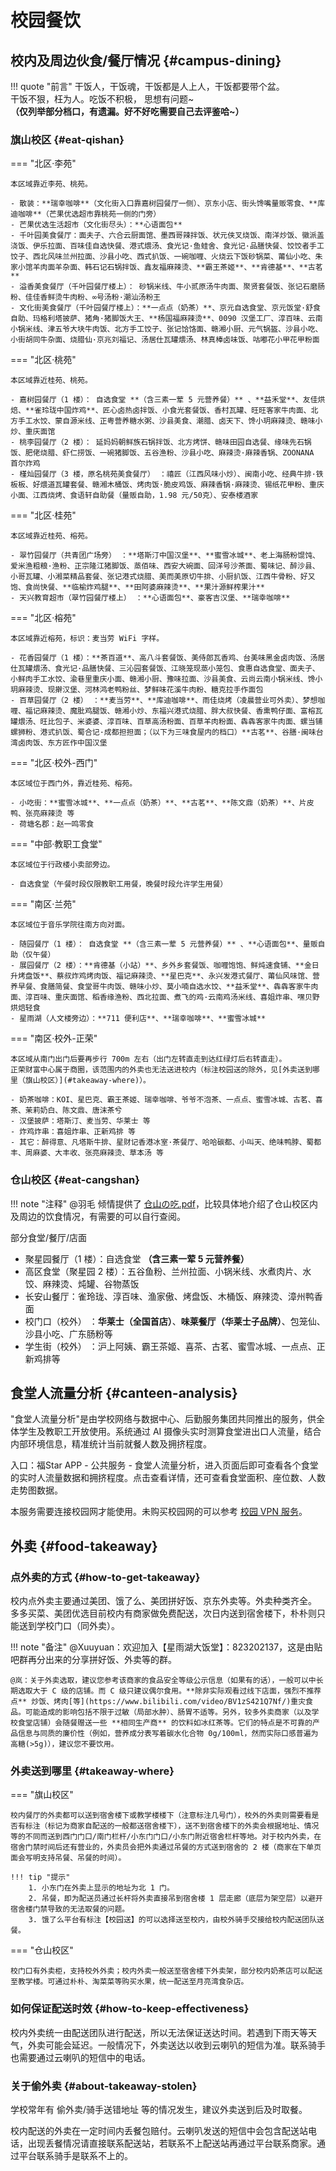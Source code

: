 # 校园餐饮

## 校内及周边伙食/餐厅情况 {#campus-dining}

!!! quote "前言"
    干饭人，干饭魂，干饭都是人上人，干饭都要带个盆。  
    干饭不狠，枉为人。吃饭不积极， 思想有问题~  
    **（仅列举部分档口，有遗漏。好不好吃需要自己去评鉴哈\~）**

### 旗山校区 {#eat-qishan}

=== "北区·李苑"

    本区域靠近李苑、桃苑。

    - 散装：**瑞幸咖啡**（文化街入口靠嘉树园餐厅一侧）、京东小店、街头馋嘴量贩零食、**库迪咖啡**（芒果优选超市靠桃苑一侧的门旁）
    - 芒果优选生活超市（文化街尽头）：**心语面包**
    - 千叶园美食餐厅：面夫子、六合云厨面馆、墨西哥辣拌饭、状元侠叉烧饭、南洋炒饭、徽派盖浇饭、伊乐拉面、百味佳自选快餐、港式煨汤、食光记·鱼蛙舍、食光记·品膳快餐、饺饺者手工饺子、西北风味兰州拉面、沙县小吃、西式扒饭、一碗咖喱、火烧云下饭砂锅菜、莆仙小吃、朱家小馆羊肉面羊杂面、韩石记石锅拌饭、鑫友福麻辣烫、**霸王茶姬**、**肯德基**、**古茗**
    - 溢香美食餐厅（千叶园餐厅楼上）： 砂锅米线、牛小贰原汤牛肉面、聚贤套餐饭、张记石磨肠粉、佳佳香鲜烫牛肉粉、∞号汤粉·潮汕汤粉王
    - 文化街美食餐厅（千叶园餐厅楼上）：**一点点（奶茶）**、京元自选食堂、京元饭堂·舒食自助、玛格利塔披萨、猪角·猪脚饭大王、**杨国福麻辣烫**、0090 汉堡工厂、淳百味、云南小锅米线、津五爷大块牛肉饭、北方手工饺子、张记饸饹面、赣湘小厨、元气锅盔、沙县小吃、小街胡同牛杂面、烧腊仙·京兆刘福记、汤居仕瓦罐煨汤、林真棒卤味饭、咕嘟花小甲花甲粉面

=== "北区·桃苑"

    本区域靠近桂苑、桃苑。

    - 嘉树园餐厅（1 楼）： 自选食堂 **（含三素一荤 5 元营养餐）** 、**益禾堂**、友佳烘焙、**雀玲珑中国炸鸡**、匠心卤热卤拌饭、小食光套餐饭、香村瓦罐、旺旺客家牛肉面、北方手工水饺、蒙自源米线、正粤营养糖水粥、沙县美食、潮腊、卤天下、馋小玥麻辣烫、赣味小炒、重庆面馆
    - 桃李园餐厅（2 楼）： 延妈妈朝鲜族石锅拌饭、北方烤饼、赣味田园自选餐、缘味先石锅饭、肥佬烧腊、虾仁捞饭、一碗猪脚饭、五谷渔粉、沙县小吃、麻辣烫·麻辣香锅、ZOONANA 首尔炸鸡
    - 槿灿园餐厅（3 楼，原名桃苑美食餐厅） ：禧匠（江西风味小炒）、闽南小吃、经典牛排·铁板板、好煨道瓦罐套餐、赣湘木桶饭、烤肉饭·脆皮鸡饭、麻辣香锅·麻辣烫、锡纸花甲粉、重庆小面、江西烧烤、食语轩自助餐（量贩自助，1.98 元/50克）、安泰楼酒家

=== "北区·桂苑"

    本区域靠近桂苑、榕苑。

    - 翠竹园餐厅（共青团广场旁） ：**塔斯汀中国汉堡**、**蜜雪冰城**、老上海肠粉馄饨、爱米渔粗粮·渔粉、正宗隆江猪脚饭、蒸佰味、西安大碗面、回洋号沙茶面、蜀味记、醉沙县、小哥瓦罐、小湘菜精品套餐、张记港式烧腊、美而美原切牛排、小厨扒饭、江西牛骨粉、好又饱、食尚快餐、**临榆炸鸡腿**、**田阿婆麻辣烫**、**果汁源鲜榨果汁**
    - 天兴教育超市（翠竹园餐厅楼上） ：**心语面包**、豪客吉汉堡、**瑞幸咖啡**

=== "北区·榕苑"

    本区域靠近榕苑，标识：麦当劳 WiFi 字样。

    - 花香园餐厅（1 楼）：**茶百道**、高八斗套餐饭、美侍郎瓦香鸡、台美味黑金卤肉饭、汤居仕瓦罐煨汤、食光记·品膳快餐、三沁园套餐饭、江晓笼现蒸小笼包、食惠自选食堂、面夫子、小鲜肉手工水饺、渝巷里重庆小面、赣湘小厨、豫味拉面、沙县美食、云尚云南小锅米线、馋小玥麻辣烫、现擀汉堡、河林鸿老鸭粉丝、梦鲜味花溪牛肉粉、糖克拉手作面包
    - 百草园餐厅（2 楼） ：**麦当劳**、**库迪咖啡**、雨佳烧烤（凌晨营业可外卖）、梦想咖喱、福记麻辣烫、魔肶鸡腿饭、赣湘小炒、东福兴港式烧腊、胖大叔快餐、香熏鸭仔面、富榕瓦罐煨汤、旺比包子、米婆婆、淳百味、百草高汤粉面、百草羊肉粉面、犇犇客家牛肉面、螺当铺螺狮粉、港式扒饭、蜀合记·成都担担面；（以下为三味食屋内的档口）**古茗**、谷膳·闽味台湾卤肉饭、东方匠作中国汉堡

=== "北区·校外-西门"

    本区域位于西门外，靠近桂苑、榕苑。

    - 小吃街：**蜜雪冰城**、**一点点（奶茶）**、**古茗**、**陈文鼎（奶茶）**、片皮鸭、张亮麻辣烫 等
    - 荷塘名郡：赵一鸣零食

=== "中部·教职工食堂"

    本区域位于行政楼小卖部旁边。

    - 自选食堂（午餐时段仅限教职工用餐，晚餐时段允许学生用餐）

=== "南区·兰苑"

    本区域位于音乐学院往南方向对面。

    - 随园餐厅（1 楼）： 自选食堂 **（含三素一荤 5 元营养餐）** 、**心语面包**、量贩自助（仅午餐）
    - 展园餐厅（2 楼）：**肯德基（小站）**、乡外乡套餐饭、咖喱饱饱、鲜炖速食铺、**金日升烤盘饭**、蔡叔炸鸡烤肉饭、福记麻辣烫、**星巴克**、永兴发港式餐厅、莆仙风味馆、营养早餐、食膳简餐、食堂哥牛肉饭、赣味小炒、莫小喃自选水饺、**益禾堂**、犇犇客家牛肉面、淳百味、重庆面馆、稻香缘渔粉、西北拉面、煮飞的鸡·云南鸡汤米线、喜姐炸串、嘿贝野烘焙轻食
    - 星雨湖（人文楼旁边）：**711 便利店**、**瑞幸咖啡**、**蜜雪冰城**

=== "南区·校外-正荣"

    本区域从南门出门后要再步行 700m 左右（出门左转直走到达红绿灯后右转直走）。  
    正荣财富中心属于商圈，该范围内的外卖也无法送进校内（标注校园送的除外，见[外卖送到哪里（旗山校区）](#takeaway-where)）。

    - 奶茶咖啡：KOI、星巴克、霸王茶姬、瑞幸咖啡、爷爷不泡茶、一点点、蜜雪冰城、古茗、喜茶、茉莉奶白、陈文鼎、唐沫茶兮
    - 汉堡披萨：塔斯汀、麦当劳、华莱士 等
    - 炸鸡炸串：喜姐炸串、正新鸡排 等
    - 其它：醉得意、凡塔斯牛排、星财记香港冰室·茶餐厅、哈哈碳都、小叫天、绝味鸭脖、蜀都丰、周麻婆、大丰收、张亮麻辣烫、草本汤 等

### 仓山校区 {#eat-cangshan}

!!! note "注释"
    @羽毛 倾情提供了 [仓山の吃.pdf](./file/仓山の吃.pdf)，比较具体地介绍了仓山校区内及周边的饮食情况，有需要的可以自行查阅。

部分食堂/餐厅/店面

- 聚星园餐厅（1 楼）：自选食堂 **（含三素一荤 5 元营养餐）**
- 高区食堂（聚星园 2 楼）：五谷鱼粉、兰州拉面、小锅米线、水煮肉片、水饺、麻辣烫、炖罐、谷物蒸饭
- 长安山餐厅：雀玲珑、淳百味、渔家傲、烤盘饭、木桶饭、麻辣烫、漳州鸭香面
- 校门口（校外） ：**华莱士（全国首店）**、**味莱餐厅（华莱士子品牌）**、包笼仙、沙县小吃、广东肠粉等
- 学生街（校外） ：沪上阿姨、霸王茶姬、喜茶、古茗、蜜雪冰城、一点点、正新鸡排等

## 食堂人流量分析 {#canteen-analysis}

"食堂人流量分析"是由学校网络与数据中心、后勤服务集团共同推出的服务，供全体学生及教职工开放使用。系统通过 AI 摄像头实时测算食堂进出口人流量，结合内部环境信息，精准统计当前就餐人数及拥挤程度。

入口：福Star APP - 公共服务 - 食堂人流量分析，进入页面后即可查看各个食堂的实时人流量数据和拥挤程度。点击查看详情，还可查看食堂面积、座位数、人数走势图数据。

本服务需要连接校园网才能使用。未购买校园网的可以参考 [校园 VPN 服务](../service/network.md#campus-vpn)。

## 外卖 {#food-takeaway}

### 点外卖的方式 {#how-to-get-takeaway}

校内点外卖主要通过美团、饿了么、美团拼好饭、京东外卖等。外卖种类齐全。  
多多买菜、美团优选目前校内有商家做免费配送，次日内送到宿舍楼下，朴朴则只能送到学校门口（同外卖）。

!!! note "备注"
    @Xuuyuan：欢迎加入【星雨湖大饭堂】：823202137，这是由贴吧群再分出来的分享拼好饭、外卖等的群。

    @岚：关于外卖选取，建议您参考该商家的食品安全等级公示信息（如果有的话），一般可以中长期选取大于 C 级的店铺。而 C 级只建议偶尔食用。**除非实际观看过线下店面，强烈不推荐点** 炒饭、烤肉[等](https://www.bilibili.com/video/BV1zS421Q7Nf/)重灾食品。可能造成的影响包括不限于过敏（局部水肿）、肠胃不适等。另外，较多外卖商家（以及学校食堂店铺）会随餐赠送一些 **相同生产商** 的饮料如冰红茶等。它们的特点是不可靠的产品信息与同质的廉价性（例如，营养成分表写着碳水化合物 0g/100ml，然而实际口感普遍为高糖(>5g)），建议您不要饮用。

### 外卖送到哪里 {#takeaway-where}

=== "旗山校区"

    校内餐厅的外卖都可以送到宿舍楼下或教学楼楼下（注意标注几号门），校外的外卖则需要看是否有标注（标记为商家自配送的一般都送宿舍楼下），送不到宿舍楼下的外卖会根据地址、情况等的不同而送到西门门口/南门栏杆/小东门门口/小东门附近宿舍栏杆等地。对于校内外卖，在宿舍门禁时间后还有营业的，外卖员会把外卖通过吊餐的方式送到宿舍的 2 楼（商家在下单页面会写明支持吊餐、吊餐的时间）。

    !!! tip "提示"
        1. 小东门在外卖上显示的地址为北 1 门。
        2. 吊餐，即为配送员通过长杆将外卖直接吊到宿舍楼 1 层走廊（底层为架空层）以避开宿舍楼门禁导致的无法取餐的问题。
        3. 饿了么平台有标注【校园送】的可以选择送至校内，由校外骑手交接给校内配送团队送餐。

=== "仓山校区"

    校门口有外卖柜，支持校外外卖；校内外卖一般送至宿舍楼下外卖架，部分校内奶茶店可以配送至教学楼。可通过朴朴、淘菜菜等购买水果，统一配送至月亮湾食杂店。

### 如何保证配送时效 {#how-to-keep-effectiveness}

校内外卖统一由配送团队进行配送，所以无法保证送达时间。若遇到下雨天等天气，外卖可能会延迟。一般情况下，外卖送达以收到云喇叭的短信为准。联系骑手也需要通过云喇叭的短信中的电话。

### 关于偷外卖 {#about-takeaway-stolen}

学校常年有 偷外卖/骑手送错地址 等的情况发生，建议外卖送到后及时取餐。

校内配送的外卖在一定时间内丢餐包赔付。云喇叭发送的短信中会包含配送站电话，出现丢餐情况请直接联系配送站，若联系不上配送站再通过平台联系商家。通过平台联系骑手是联系不上的。
